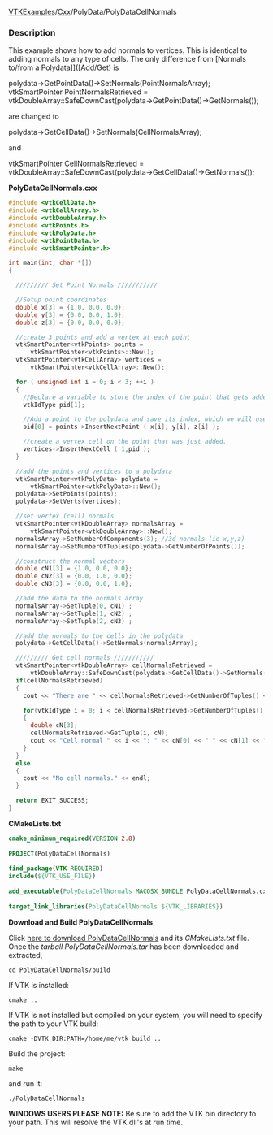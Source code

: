 [VTKExamples](/home/)/[Cxx](/Cxx)/PolyData/PolyDataCellNormals

### Description
This example shows how to add normals to vertices. This is identical to adding normals to any type of cells. The only difference from [Normals to/from a Polydata]]([Add/Get) is

<source lang="cpp">
polydata->GetPointData()->SetNormals(PointNormalsArray);
</source>

<source lang="cpp">
vtkSmartPointer<vtkDoubleArray> PointNormalsRetrieved = vtkDoubleArray::SafeDownCast(polydata->GetPointData()->GetNormals());
</source>

are changed to 


<source lang="cpp">
polydata->GetCellData()->SetNormals(CellNormalsArray);
</source>

and 

<source lang="cpp">
vtkSmartPointer<vtkDoubleArray> CellNormalsRetrieved = vtkDoubleArray::SafeDownCast(polydata->GetCellData()->GetNormals());
</source>

**PolyDataCellNormals.cxx**
```c++
#include <vtkCellData.h>
#include <vtkCellArray.h>
#include <vtkDoubleArray.h>
#include <vtkPoints.h>
#include <vtkPolyData.h>
#include <vtkPointData.h>
#include <vtkSmartPointer.h>

int main(int, char *[])
{

  ///////// Set Point Normals ///////////

  //Setup point coordinates
  double x[3] = {1.0, 0.0, 0.0};
  double y[3] = {0.0, 0.0, 1.0};
  double z[3] = {0.0, 0.0, 0.0};

  //create 3 points and add a vertex at each point
  vtkSmartPointer<vtkPoints> points =
      vtkSmartPointer<vtkPoints>::New();
  vtkSmartPointer<vtkCellArray> vertices =
      vtkSmartPointer<vtkCellArray>::New();

  for ( unsigned int i = 0; i < 3; ++i )
  {
    //Declare a variable to store the index of the point that gets added. This behaves just like an unsigned int.
    vtkIdType pid[1];

    //Add a point to the polydata and save its index, which we will use to create the vertex on that point.
    pid[0] = points->InsertNextPoint ( x[i], y[i], z[i] );

    //create a vertex cell on the point that was just added.
    vertices->InsertNextCell ( 1,pid );
  }

  //add the points and vertices to a polydata
  vtkSmartPointer<vtkPolyData> polydata =
      vtkSmartPointer<vtkPolyData>::New();
  polydata->SetPoints(points);
  polydata->SetVerts(vertices);

  //set vertex (cell) normals
  vtkSmartPointer<vtkDoubleArray> normalsArray =
      vtkSmartPointer<vtkDoubleArray>::New();
  normalsArray->SetNumberOfComponents(3); //3d normals (ie x,y,z)
  normalsArray->SetNumberOfTuples(polydata->GetNumberOfPoints());

  //construct the normal vectors
  double cN1[3] = {1.0, 0.0, 0.0};
  double cN2[3] = {0.0, 1.0, 0.0};
  double cN3[3] = {0.0, 0.0, 1.0};

  //add the data to the normals array
  normalsArray->SetTuple(0, cN1) ;
  normalsArray->SetTuple(1, cN2) ;
  normalsArray->SetTuple(2, cN3) ;

  //add the normals to the cells in the polydata
  polydata->GetCellData()->SetNormals(normalsArray);

  ///////// Get cell normals ///////////
  vtkSmartPointer<vtkDoubleArray> cellNormalsRetrieved =
      vtkDoubleArray::SafeDownCast(polydata->GetCellData()->GetNormals());
  if(cellNormalsRetrieved)
  {
    cout << "There are " << cellNormalsRetrieved->GetNumberOfTuples() << " cell normals." << endl;

    for(vtkIdType i = 0; i < cellNormalsRetrieved->GetNumberOfTuples(); i++)
    {
      double cN[3];
      cellNormalsRetrieved->GetTuple(i, cN);
      cout << "Cell normal " << i << ": " << cN[0] << " " << cN[1] << " " << cN[2] << endl;
    }
  }
  else
  {
    cout << "No cell normals." << endl;
  }

  return EXIT_SUCCESS;
}
```
**CMakeLists.txt**
```cmake
cmake_minimum_required(VERSION 2.8)
 
PROJECT(PolyDataCellNormals)
 
find_package(VTK REQUIRED)
include(${VTK_USE_FILE})
 
add_executable(PolyDataCellNormals MACOSX_BUNDLE PolyDataCellNormals.cxx)
 
target_link_libraries(PolyDataCellNormals ${VTK_LIBRARIES})
```

**Download and Build PolyDataCellNormals**

Click [here to download PolyDataCellNormals](https://github.com/lorensen/VTKWikiExamplesTarballs/raw/master/PolyDataCellNormals.tar) and its *CMakeLists.txt* file.
Once the *tarball PolyDataCellNormals.tar* has been downloaded and extracted,
```
cd PolyDataCellNormals/build 
```
If VTK is installed:
```
cmake ..
```
If VTK is not installed but compiled on your system, you will need to specify the path to your VTK build:
```
cmake -DVTK_DIR:PATH=/home/me/vtk_build ..
```
Build the project:
```
make
```
and run it:
```
./PolyDataCellNormals
```
**WINDOWS USERS PLEASE NOTE:** Be sure to add the VTK bin directory to your path. This will resolve the VTK dll's at run time.

